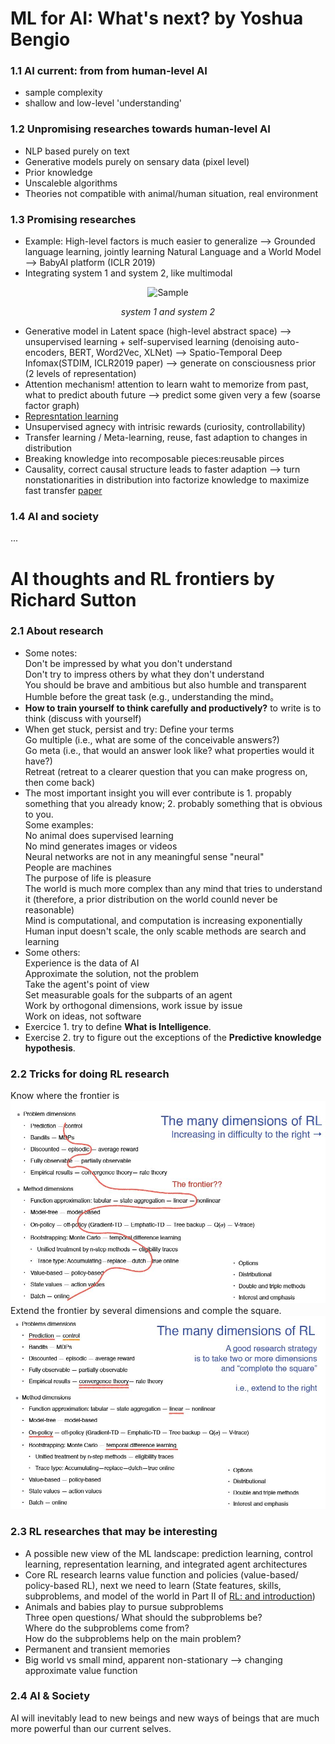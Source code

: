 #  ML for AI: What's next? by Yoshua Bengio
### 1.1 AI current: from from human-level AI
* sample complexity
* shallow and low-level 'understanding'
### 1.2 Unpromising researches towards human-level AI
* NLP based purely on text
* Generative models purely on sensary data (pixel level)
* Prior knowledge
* Unscaleble algorithms
* Theories not compatible with animal/human situation, real environment
### 1.3 Promising researches
* Example: High-level factors is much easier to generalize --> Grounded language learning, jointly learning Natural Language and a World Model --> BabyAI platform (ICLR 2019)
* Integrating system 1 and system 2, like multimodal 
<p align="center">
	<img src="http://upfrontanalytics.com/SITE/wp-content/uploads/2015/04/System-1-vs-System-2.jpg" alt="Sample"  width="250" height="200">
	<p align="center">
		<em> system 1 and system 2 </em>
	</p>
</p>

* Generative model in Latent space (high-level abstract space) --> unsupervised learning + self-supervised learning (denoising auto-encoders, BERT, Word2Vec, XLNet) --> Spatio-Temporal Deep Infomax(STDIM, ICLR2019 paper) --> generate on consciousness prior (2 levels of representation)
* Attention mechanism! attention to learn waht to memorize from past, what to predict abouth future --> predict some given very a few (soarse factor graph)
* [Represntation learning](http://www.iro.umontreal.ca/~lisa/pointeurs/TPAMISI-2012-04-0260-1.pdf)
* Unsupervised agnecy with intrisic rewards (curiosity, controllability)
* Transfer learning / Meta-learning, reuse, fast adaption to changes in distribution
* Breaking knowledge into recomposable pieces:reusable pirces
* Causality, correct causal structure leads to faster adaption --> turn nonstationarities in distribution into factorize knowledge to maximize fast transfer [paper](https://kopernio.com/viewer?doi=arXiv:1901.10912&route=6)
### 1.4 AI and society
...

# AI thoughts and RL frontiers by Richard Sutton
### 2.1 About research
* Some notes:<br>
 Don't be impressed by what you don't understand<br>
 Don't try to impress others by what they don't understand<br>
 You should be brave and ambitious but also humble and transparent<br>
 Humble before the great task (e.g., understanding the mind。<br>
* **How to train yourself to think carefully and productively?**  to write is to think (discuss with yourself)
* When get stuck, persist and try:
 Define your terms <br>
 Go multiple (i.e., what are some of the conceivable answers?) <br>
 Go meta (i.e., that would an answer look like? what properties would it have?) <br>
 Retreat (retreat to a clearer question that you can make progress on, then come back)<br>
* The most important insight you will ever contribute is 1. propably something that you already know; 2. probably something that is obvious to you. <br> Some examples: <br>
 No animal does supervised learning<br>
 No mind generates images or videos<br>
 Neural networks are not in any meaningful sense "neural"<br>
 People are machines<br>
 The purpose of life is pleasure<br>
 The world is much more complex than any mind that tries to understand it (therefore, a prior distribution on the world counld never be reasonable)<br>
 Mind is computational, and computation is increasing exponentially<br>
 Human input doesn't scale, the only scable methods are search and learning<br>
* Some others:<br>
 Experience is the data of AI<br>
 Approximate the solution, not the problem<br>
 Take the agent's point of view<br>
 Set measurable goals for the subparts of an agent<br>
 Work by orthogonal dimensions, work issue by issue<br>
 Work on ideas, not software<br>
* Exercice 1. try to define **What is Intelligence**.
* Exercise 2. try to figure out the exceptions of the **Predictive knowledge hypothesis**.

### 2.2 Tricks for doing RL research
Know where the frontier is
![Frontiers](https://github.com/HIT-SMC/Public-Presentations/blob/master/DLRLSS2019/General%20thoughts%20about%20AI/trick-1.jpg)
Extend the frontier by several dimensions and comple the square.
![Extend the frontiers](https://github.com/HIT-SMC/Public-Presentations/blob/master/DLRLSS2019/General%20thoughts%20about%20AI/trick-2.jpg)
### 2.3 RL researches that may be interesting
* A possible new view of the ML landscape: prediction learning, control learning, representation learning, and integrated agent architectures
* Core RL research learns value function and policies (value-based/ policy-based RL), next we need to learn (State features, skills, subproblems, and model of the world in Part II of [RL: and introduction](http://incompleteideas.net/book/RLbook2018trimmed.pdf))
* Animals and babies play to pursue subproblems <br> Three open questions/
 What should the subproblems be?<br>
 Where do the subproblems come from?<br>
 How do the subproblems help on the main problem?<br>
* Permanent and transient memories
* Big world vs small mind, apparent non-stationary --> changing approximate value function
### 2.4 AI & Society
AI will inevitably lead to new beings and new ways of beings that are much more powerful than our current selves.
